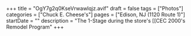 +++
title = "OgY7g2q0KseVrwawlqjz.avif"
draft = false
tags = ["Photos"]
categories = ["Chuck E. Cheese's"]
pages = ["Edison, NJ (1120 Route 1)"]
startDate = ""
description = "The 1-Stage during the store's [[CEC 2000's Remodel Program"
+++
